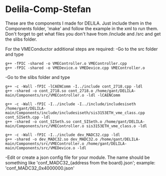# Delila-Comp-Stefan


These are the components I made for DELILA.
Just include them in the Components folder, 'make' and follow the example in the xml to run them.
Don't forget to get what files you don't have from /include and /src and get the slibs folder.



For the VMEConductor additional steps are required:
  -Go to the src folder and type
  
    g++ -fPIC -shared -o VMEController.o VMEController.cpp
    g++ -fPIC -shared -o VMEDevice.o VMEDevice.cpp VMEController.o
  
  
  -Go to the slibs folder and type
  
    g++ -c -Wall -fPIC -lCAENComm -I../include cont_2718.cpp -ldl
    g++ -shared -o cont_2718.so cont_2718.o /home/gant/DELILA-main/Components/src/VMEController.o -ldl -lCAENComm
    
    g++ -c -Wall -fPIC -I../include -I../include/includesiseth /home/gant/DELILA-main/Components/include/includesiseth/sis3153ETH_vme_class.cpp  cont_SISeth.cpp -ldl 
    g++ -shared -o cont_SISeth.so cont_SISeth.o /home/gant/DELILA-main/Components/src/VMEController.o sis3153ETH_vme_class.o -ldl
    
    g++ -c -Wall -fPIC -I../include dev_MADC32.cpp -ldl
    g++ -shared -o dev_MADC32.so dev_MADC32.o /home/gant/DELILA-main/Components/src/VMEController.o /home/gant/DELILA-main/Components/src/VMEDevice.o -ldl
    
    
  -Edit or create a json config file for your module. The name should be something like 'conf_MADC32_{address from the board}.json';
    example: 'conf_MADC32_0x4000000.json'



    



